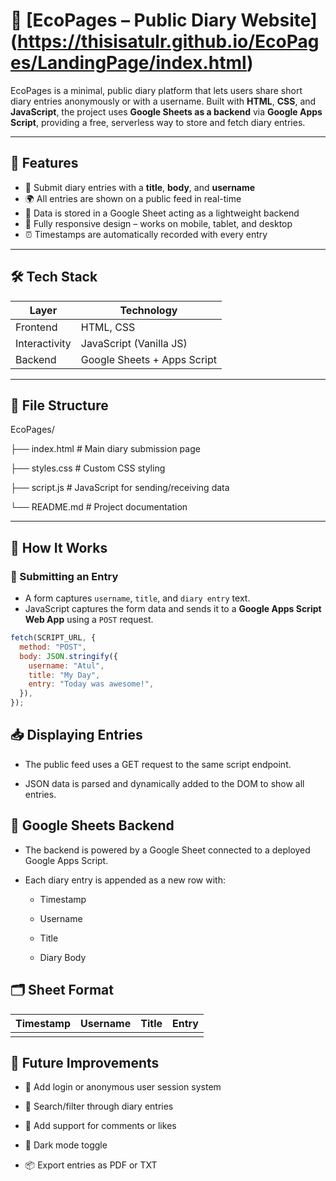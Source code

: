 # 🌿 [EcoPages – Public Diary Website] (https://thisisatulr.github.io/EcoPages/LandingPage/index.html)

EcoPages is a minimal, public diary platform that lets users share short diary entries anonymously or with a username. Built with **HTML**, **CSS**, and **JavaScript**, the project uses **Google Sheets as a backend** via **Google Apps Script**, providing a free, serverless way to store and fetch diary entries.

---

## 🚀 Features

- 📝 Submit diary entries with a **title**, **body**, and **username**
- 🌍 All entries are shown on a public feed in real-time
- 📄 Data is stored in a Google Sheet acting as a lightweight backend
- 📱 Fully responsive design – works on mobile, tablet, and desktop
- ⏰ Timestamps are automatically recorded with every entry

---

## 🛠️ Tech Stack

| Layer       | Technology                    |
|-------------|-------------------------------|
| Frontend    | HTML, CSS                     |
| Interactivity | JavaScript (Vanilla JS)       |
| Backend     | Google Sheets + Apps Script   |

---

## 📂 File Structure

EcoPages/

├── index.html # Main diary submission page

├── styles.css # Custom CSS styling

├── script.js # JavaScript for sending/receiving data

└── README.md # Project documentation


---

## 🧠 How It Works

### 📝 Submitting an Entry

- A form captures `username`, `title`, and `diary entry` text.
- JavaScript captures the form data and sends it to a **Google Apps Script Web App** using a `POST` request.

```js
fetch(SCRIPT_URL, {
  method: "POST",
  body: JSON.stringify({
    username: "Atul",
    title: "My Day",
    entry: "Today was awesome!",
  }),
});
```

## 📥 Displaying Entries
- The public feed uses a GET request to the same script endpoint.

- JSON data is parsed and dynamically added to the DOM to show all entries.

## 📄 Google Sheets Backend
- The backend is powered by a Google Sheet connected to a deployed Google Apps Script.

- Each diary entry is appended as a new row with:

  - Timestamp

  - Username

  - Title

  - Diary Body

## 🗂 Sheet Format
| Timestamp |	Username | Title | Entry |
|-----------|----------|-------|-------|
|           |          |       |       |

## 🌈 Future Improvements
- 🔐 Add login or anonymous user session system

- 🔎 Search/filter through diary entries

- 💬 Add support for comments or likes

- 🌙 Dark mode toggle

- 📦 Export entries as PDF or TXT
